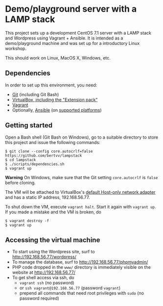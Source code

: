 # Demo/playground server with a LAMP stack

This project sets up a development CentOS 7.1 server with a LAMP stack and Wordpress using Vagrant + Ansible. It is intended as a demo/playground machine and was set up for a introductory Linux workshop.

This should work on Linux, MacOS X, Windows, etc.

## Dependencies

In order to set up this environment, you need:

* [Git](https://git-scm.com/downloads) (including Git Bash)
* [VirtualBox, including the "Extension pack"](https://www.virtualbox.org/wiki/Downloads/)
* [Vagrant](https://www.vagrantup.com/downloads.html)
* Optionally, [Ansible](http://docs.ansible.com/intro_installation.html) (on [supported platforms](http://docs.ansible.com/intro_installation.html#control-machine-requirements))

## Getting started

Open a Bash shell (Git Bash on Windows), go to a suitable directory to store this project and issue the following commands:

```ShellSession
$ git clone --config core.autocrlf=false https://github.com/bertvv/lampstack
$ cd lampstack
$ ./scripts/dependencies.sh
$ vagrant up
```

**Warning** On Windows, make sure that the Git setting `core.autocrlf` is `false` before cloning.

The VM will be attached to VirtualBox's [default Host-only network adapter](https://askubuntu.com/questions/198452/no-host-only-adapter-selected) and has a static IP address, 192.168.56.77.

To shut down the VM, execute `vagrant halt`. Start it again with `vagrant up`. If you made a mistake and the VM is broken, do

```ShellSession
$ vagrant destroy -f
$ vagrant up
```

## Accessing the virtual machine

* To start using the Wordpress site, surf to <http://192.168.56.77/wordpress/>
* To manage the database, surf to <http://192.168.56.77/phpmyadmin/>
* PHP code dropped in the `www/` directory is immediately visible on the website at <http://192.168.56.77/>
* To get shell access via ssh, do
    * `vagrant ssh` (no password)
    * or `ssh vagrant@192.168.56.77` (password `vagrant`)
    * prepend all commands that need root privileges with `sudo` (no password required)

